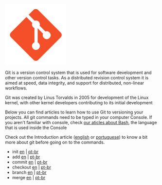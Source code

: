 ![git](icon.png)

Git is a version control system that is used for software development and other version control tasks. As a distributed revision control system it is aimed at speed, data integrity, and support for distributed, non-linear workflows.

Git was created by Linus Torvalds in 2005 for development of the Linux kernel, with other kernel developers contributing to its initial development

Below you can find articles to learn how to use Git to versioning your projects. All git commands need to be typed in your computer Console. If you aren't familiar with console, check [our aticles about Bash](https://github.com/knowledge-club/bash), the language that is used inside the Console

Check out the Introduction article ([english](content/en/intro.md) or [portuguese](content/pt-br/intro.md)) to know a bit more about git before going on to the commands.

- init [en](content/en/init.md) | [pt-br](content/pt-br/init.md)
- add [en](content/en/add.md) | [pt-br](content/pt-br/add.md)
- commit [en](content/en/commit.md) | [pt-br](content/pt-br/commit.md)
- checkout [en](content/en/checkout.md) | [pt-br](content/pt-br/checkout.md)
- branch [en](content/en/branch.md) | [pt-br](content/pt-br/branch.md)
- merge [en](content/en/merge.md) | [pt-br](content/pt-br/merge.md)
